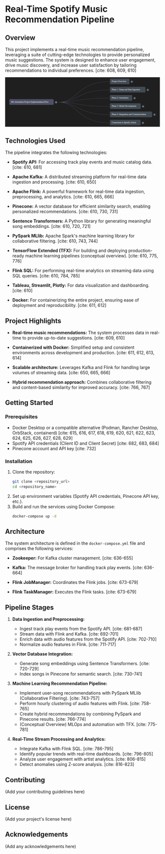 # Real-Time Spotify Music Recommendation Pipeline

## Overview

This project implements a real-time music recommendation pipeline, leveraging a suite of cutting-edge technologies to provide personalized music suggestions. The system is designed to enhance user engagement, drive music discovery, and increase user satisfaction by tailoring recommendations to individual preferences. [cite: 608, 609, 610]

![Project Flow](ProjectFlow.png)

## Technologies Used

The pipeline integrates the following technologies:

* **Spotify API:** For accessing track play events and music catalog data. [cite: 610, 681]
   
* **Apache Kafka:** A distributed streaming platform for real-time data ingestion and processing. [cite: 610, 650]
   
* **Apache Flink:** A powerful framework for real-time data ingestion, preprocessing, and analytics. [cite: 610, 665, 666]
   
* **Pinecone:** A vector database for efficient similarity search, enabling personalized recommendations. [cite: 610, 730, 731]
   
* **Sentence Transformers:** A Python library for generating meaningful song embeddings. [cite: 610, 720, 721]
   
* **PySpark MLlib:** Apache Spark's machine learning library for collaborative filtering. [cite: 610, 743, 744]
   
* **TensorFlow Extended (TFX):** For building and deploying production-ready machine learning pipelines (conceptual overview). [cite: 610, 775, 776]
   
* **Flink SQL:** For performing real-time analytics on streaming data using SQL queries. [cite: 610, 784, 785]
   
* **Tableau, Streamlit, Plotly:** For data visualization and dashboarding. [cite: 610]
   
* **Docker:** For containerizing the entire project, ensuring ease of deployment and reproducibility. [cite: 611, 612]

## Project Highlights

* **Real-time music recommendations:** The system processes data in real-time to provide up-to-date suggestions. [cite: 609, 610]
   
* **Containerized with Docker:** Simplified setup and consistent environments across development and production. [cite: 611, 612, 613, 614]
   
* **Scalable architecture:** Leverages Kafka and Flink for handling large volumes of streaming data. [cite: 650, 665, 666]
   
* **Hybrid recommendation approach:** Combines collaborative filtering and content-based similarity for improved accuracy. [cite: 766, 767]

## Getting Started

### Prerequisites

* Docker Desktop or a compatible alternative (Podman, Rancher Desktop, OrbStack, containerd) [cite: 615, 616, 617, 618, 619, 620, 621, 622, 623, 624, 625, 626, 627, 628, 629]
* Spotify API credentials (Client ID and Client Secret) [cite: 682, 683, 684]
* Pinecone account and API key [cite: 732]

### Installation

1.  Clone the repository:
    ```bash
    git clone <repository_url>
    cd <repository_name>
    ```
2.  Set up environment variables (Spotify API credentials, Pinecone API key, etc.).
3.  Build and run the services using Docker Compose:
    ```bash
    docker-compose up -d
    ```

## Architecture

The system architecture is defined in the `docker-compose.yml` file and comprises the following services:

* **Zookeeper:** For Kafka cluster management. [cite: 636-655]
   
* **Kafka:** The message broker for handling track play events. [cite: 636-664]

* **Flink JobManager:** Coordinates the Flink jobs. [cite: 673-679]
   
* **Flink TaskManager:** Executes the Flink tasks. [cite: 673-679]

## Pipeline Stages

1.  **Data Ingestion and Preprocessing:**
    * Ingest track play events from the Spotify API. [cite: 681-687]
    * Stream data with Flink and Kafka. [cite: 692-701]
    * Enrich data with audio features from the Spotify API. [cite: 702-710]
    * Normalize audio features in Flink. [cite: 711-717]

2.  **Vector Database Integration:**
    * Generate song embeddings using Sentence Transformers. [cite: 720-729]
    * Index songs in Pinecone for semantic search. [cite: 730-741]

3.  **Machine Learning Recommendation Pipeline:**
    * Implement user-song recommendations with PySpark MLlib (Collaborative Filtering). [cite: 743-757]
    * Perform hourly clustering of audio features with Flink. [cite: 758-765]
    * Create hybrid recommendations by combining PySpark and Pinecone results. [cite: 766-774]
    * (Conceptual Overview) MLOps and automation with TFX. [cite: 775-781]

4.  **Real-Time Stream Processing and Analytics:**
    * Integrate Kafka with Flink SQL. [cite: 786-795]
    * Identify popular trends with real-time dashboards. [cite: 796-805]
    * Analyze user engagement with artist analytics. [cite: 806-815]
    * Detect anomalies using Z-score analysis. [cite: 816-823]

## Contributing

(Add your contributing guidelines here)

## License

(Add your project's license here)

## Acknowledgements

(Add any acknowledgements here)
